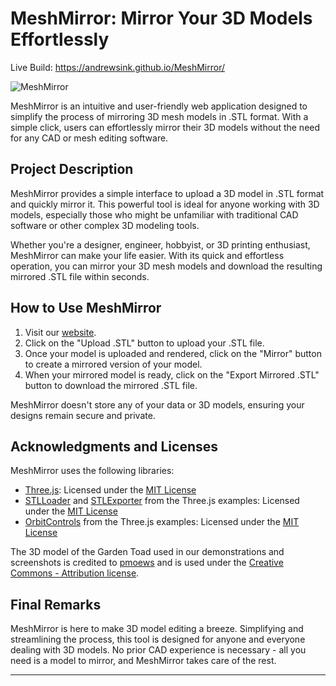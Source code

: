 # MeshMirror: Mirror Your 3D Models Effortlessly 

Live Build: https://andrewsink.github.io/MeshMirror/

![MeshMirror](https://github.com/AndrewSink/MeshMirror/assets/46334898/1a40cbe3-65e0-4ea1-97ba-97a7af2342d8)


MeshMirror is an intuitive and user-friendly web application designed to simplify the process of mirroring 3D mesh models in .STL format. With a simple click, users can effortlessly mirror their 3D models without the need for any CAD or mesh editing software. 

## Project Description

MeshMirror provides a simple interface to upload a 3D model in .STL format and quickly mirror it. This powerful tool is ideal for anyone working with 3D models, especially those who might be unfamiliar with traditional CAD software or other complex 3D modeling tools.

Whether you're a designer, engineer, hobbyist, or 3D printing enthusiast, MeshMirror can make your life easier. With its quick and effortless operation, you can mirror your 3D mesh models and download the resulting mirrored .STL file within seconds.

## How to Use MeshMirror

1. Visit our [website](https://andrewsink.github.io/MeshMirror/).
2. Click on the "Upload .STL" button to upload your .STL file.
3. Once your model is uploaded and rendered, click on the "Mirror" button to create a mirrored version of your model.
4. When your mirrored model is ready, click on the "Export Mirrored .STL" button to download the mirrored .STL file.

MeshMirror doesn't store any of your data or 3D models, ensuring your designs remain secure and private.

## Acknowledgments and Licenses

MeshMirror uses the following libraries:

- [Three.js](https://threejs.org/): Licensed under the [MIT License](https://github.com/mrdoob/three.js/blob/dev/LICENSE)
- [STLLoader](https://threejs.org/docs/#examples/en/loaders/STLLoader) and [STLExporter](https://threejs.org/docs/#examples/en/exporters/STLExporter) from the Three.js examples: Licensed under the [MIT License](https://github.com/mrdoob/three.js/blob/dev/LICENSE)
- [OrbitControls](https://threejs.org/docs/#examples/en/controls/OrbitControls) from the Three.js examples: Licensed under the [MIT License](https://github.com/mrdoob/three.js/blob/dev/LICENSE)

The 3D model of the Garden Toad used in our demonstrations and screenshots is credited to [pmoews](https://www.thingiverse.com/thing:23902) and is used under the [Creative Commons - Attribution license](https://creativecommons.org/licenses/by/4.0/).

## Final Remarks

MeshMirror is here to make 3D model editing a breeze. Simplifying and streamlining the process, this tool is designed for anyone and everyone dealing with 3D models. No prior CAD experience is necessary - all you need is a model to mirror, and MeshMirror takes care of the rest.

---
